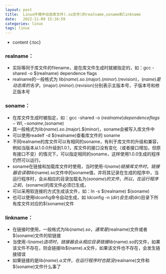 ```yaml
---
layout: post
title:  Linux环境中动态库文件(.so文件)的realname,soname和linkname
date:   2022-11-09 15:16:59
categories: linux
tags: linux
---
```


* content
{:toc}

### realname：
- 实际等同于库文件的filename，是在库文件生成时就被指定的，如：gcc -shared -o $(realname) dependence flags
- realname的一般格式为 lib$(name).so.$(major).$(minor).$(revision)，$(name)是动态库的名字，$(major).$(minor).$(revision)分别表示主版本号，子版本号和修正版本号

### soname：
- 在库文件生成时被指定，如：gcc -shared -o $(realname) dependence flags -Wl,-soname,$(soname)
- 其一般格式为lib$(name).so.$(major).$(minor)，soname会被写入库文件中
- 可以使用readelf -d $(realname)查看库文件的 soname
- 不同realname的库文件可以有相同的soname，有利于库文件的升级和兼容，例如当版本从1.0.0升级到1.0.1，库文件的接口没有变化（或者接口增加，但原有接口不变）的情况下，可以指定相同的soname，这样使用1.0.0生成的程序仍然可以运行。
- soname在链接和加载库文件时使用，当时使用-l$(name)链接库文件时，链接器会读取lib$(name).so文件中的soname值，并将其记录在生成的程序中，当运行程序时，会从相应的目录加载名为$(soname)的文件，所以，在运行程序之前，$(soname)的库文件必须已生成，
- 可以采用软连接的方式生成该文件，如：ln -s $(realname) $(soname)
- 也可以使用ldconfig命令自动生成，如 ldconfig -n $(dir) 会生成$(dir)目录下所有库文件对应的$(soname)文件

### linkname：
- 在链接时使用，一般格式为lib$(name).so，通常是$(realname)文件或者$(soname)文件的软链接
- 当使用-l$(name)选项时，链接器会从相应目录链接lib$(name).so的文件，如果该文件不存在，则会链接lib$(name).a文件，如果该文件也不存在，会发生链接错误
- 如果链接的是lib$(name).a文件，在运行程序时也就没$(realname)文件和$(soname)文件什么事了


